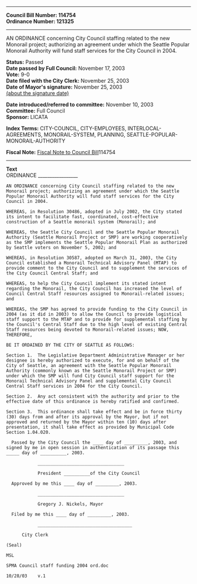 * * * * *  
  
**Council Bill Number: [](#h0)[](#h2)114754**   
**Ordinance Number: 121325**  
  
* * * * *  
  
AN ORDINANCE concerning City Council staffing related to the new Monorail project; authorizing an agreement under which the Seattle Popular Monorail Authority will fund staff services for the City Council in 2004.  
  
**Status:** Passed   
**Date passed by Full Council:** November 17, 2003   
**Vote:** 9-0   
**Date filed with the City Clerk:** November 25, 2003   
**Date of Mayor's signature:** November 25, 2003   
[(about the signature date)](/~public/approvaldate.htm)   
  
  
**Date introduced/referred to committee:** November 10, 2003   
**Committee:** Full Council   
**Sponsor:** LICATA   
  
**Index Terms:** CITY-COUNCIL, CITY-EMPLOYEES, INTERLOCAL-AGREEMENTS, MONORAIL-SYSTEM, PLANNING, SEATTLE-POPULAR-MONORAIL-AUTHORITY  
  
**Fiscal Note:** [Fiscal Note to Council Bill](http://clerk.seattle.gov/~public/fnote/114754.htm)[](#h1)[](#h3)114754  
  
* * * * *  
  
**Text**  
    ORDINANCE _________________  
  
    AN ORDINANCE concerning City Council staffing related to the new  
    Monorail project; authorizing an agreement under which the Seattle  
    Popular Monorail Authority will fund staff services for the City  
    Council in 2004.  
  
    WHEREAS, in Resolution 30486, adopted in July 2002, the City stated  
    its intent to facilitate fast, coordinated, cost-effective  
    construction of a Seattle monorail system (Monorail); and  
  
    WHEREAS, the Seattle City Council and the Seattle Popular Monorail  
    Authority (Seattle Monorail Project or SMP) are working cooperatively  
    as the SMP implements the Seattle Popular Monorail Plan as authorized  
    by Seattle voters on November 5, 2002; and  
  
    WHEREAS, in Resolution 30587, adopted on March 31, 2003, the City  
    Council established a Monorail Technical Advisory Panel (MTAP) to  
    provide comment to the City Council and to supplement the services of  
    the City Council Central Staff; and  
  
    WHEREAS, to help the City Council implement its stated intent  
    regarding the Monorail, the City Council has increased the level of  
    Council Central Staff resources assigned to Monorail-related issues;  
    and  
  
    WHEREAS, the SMP has agreed to provide funding to the City Council in  
    2004 (as it did in 2003) to allow the Council to provide logistical  
    staff support to the MTAP and to provide for supplemental staffing by  
    the Council's Central Staff due to the high level of existing Central  
    Staff resources being devoted to Monorail-related issues; NOW,  
    THEREFORE,  
  
    BE IT ORDAINED BY THE CITY OF SEATTLE AS FOLLOWS:  
  
    Section 1.  The Legislative Department Administrative Manager or her  
    designee is hereby authorized to execute, for and on behalf of the  
    City of Seattle, an agreement with the Seattle Popular Monorail  
    Authority (commonly known as the Seattle Monorail Project or SMP)  
    under which the SMP will fund City Council staff support for the  
    Monorail Technical Advisory Panel and supplemental City Council  
    Central Staff services in 2004 for the City Council.  
  
    Section 2.  Any act consistent with the authority and prior to the  
    effective date of this ordinance is hereby ratified and confirmed.  
  
    Section 3.  This ordinance shall take effect and be in force thirty  
    (30) days from and after its approval by the Mayor, but if not  
    approved and returned by the Mayor within ten (10) days after  
    presentation, it shall take effect as provided by Municipal Code  
    Section 1.04.020.  
  
      Passed by the City Council the ____ day of _________, 2003, and  
    signed by me in open session in authentication of its passage this  
    _____ day of __________, 2003.  
  
                _________________________________  
  
                President __________of the City Council  
  
      Approved by me this ____ day of _________, 2003.  
  
                _________________________________  
  
                Gregory J. Nickels, Mayor  
  
      Filed by me this ____ day of _________, 2003.  
  
                ____________________________________  
  
          City Clerk  
  
    (Seal)  
  
    MSL  
  
    SPMA Council staff funding 2004 ord.doc  
  
    10/28/03    v.1  
